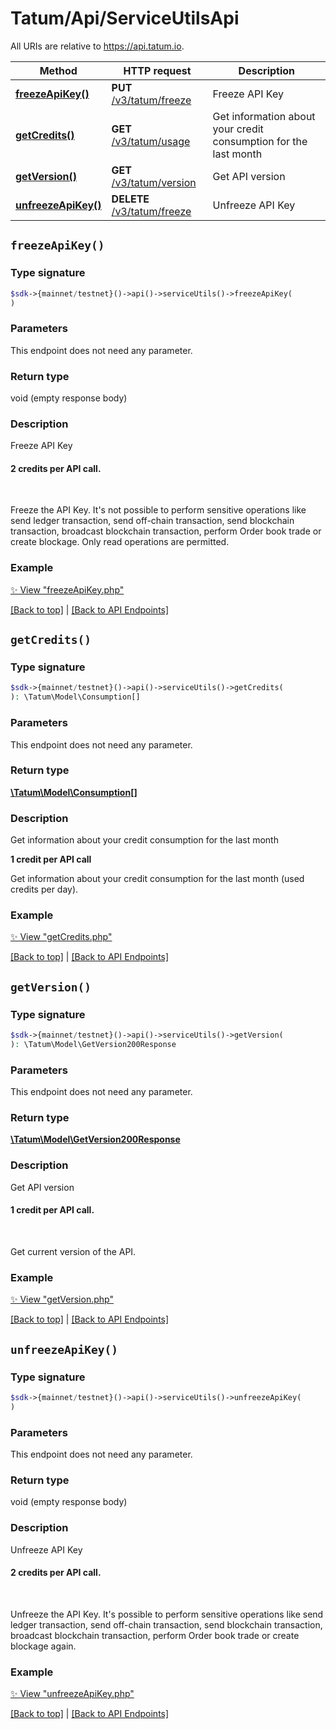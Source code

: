 # Tatum/Api/ServiceUtilsApi

All URIs are relative to https://api.tatum.io.

Method | HTTP request | Description
------------- | ------------- | -------------
[**freezeApiKey()**](#freezeapikey) | **PUT** [/v3/tatum/freeze](https://apidoc.tatum.io/tag/ServiceUtils#operation/freezeApiKey) | Freeze API Key
[**getCredits()**](#getcredits) | **GET** [/v3/tatum/usage](https://apidoc.tatum.io/tag/ServiceUtils#operation/getCredits) | Get information about your credit consumption for the last month
[**getVersion()**](#getversion) | **GET** [/v3/tatum/version](https://apidoc.tatum.io/tag/ServiceUtils#operation/getVersion) | Get API version
[**unfreezeApiKey()**](#unfreezeapikey) | **DELETE** [/v3/tatum/freeze](https://apidoc.tatum.io/tag/ServiceUtils#operation/unfreezeApiKey) | Unfreeze API Key


## `freezeApiKey()`

### Type signature

```php
$sdk->{mainnet/testnet}()->api()->serviceUtils()->freezeApiKey(
)
```

### Parameters

This endpoint does not need any parameter.

### Return type

void (empty response body)

### Description

Freeze API Key

<h4>2 credits per API call.</h4><br/><p>Freeze the API Key. It's not possible to perform sensitive operations like send ledger transaction, send off-chain transaction, send blockchain transaction, broadcast blockchain transaction, perform Order book trade or create blockage. Only read operations are permitted.</p>

### Example

[✨ View "freezeApiKey.php"](../../examples/Api/ServiceUtilsApi/freezeApiKey.php)

[[Back to top]](#) | [[Back to API Endpoints]](../index.md#api-endpoints)

## `getCredits()`

### Type signature

```php
$sdk->{mainnet/testnet}()->api()->serviceUtils()->getCredits(
): \Tatum\Model\Consumption[]
```

### Parameters

This endpoint does not need any parameter.

### Return type

[**\Tatum\Model\Consumption[]**](../Model/Consumption.md)

### Description

Get information about your credit consumption for the last month

<p><b>1 credit per API call</b></p> <p>Get information about your credit consumption for the last month (used credits per day).</p>

### Example

[✨ View "getCredits.php"](../../examples/Api/ServiceUtilsApi/getCredits.php)

[[Back to top]](#) | [[Back to API Endpoints]](../index.md#api-endpoints)

## `getVersion()`

### Type signature

```php
$sdk->{mainnet/testnet}()->api()->serviceUtils()->getVersion(
): \Tatum\Model\GetVersion200Response
```

### Parameters

This endpoint does not need any parameter.

### Return type

[**\Tatum\Model\GetVersion200Response**](../Model/GetVersion200Response.md)

### Description

Get API version

<h4>1 credit per API call.</h4><br/><p>Get current version of the API.</p>

### Example

[✨ View "getVersion.php"](../../examples/Api/ServiceUtilsApi/getVersion.php)

[[Back to top]](#) | [[Back to API Endpoints]](../index.md#api-endpoints)

## `unfreezeApiKey()`

### Type signature

```php
$sdk->{mainnet/testnet}()->api()->serviceUtils()->unfreezeApiKey(
)
```

### Parameters

This endpoint does not need any parameter.

### Return type

void (empty response body)

### Description

Unfreeze API Key

<h4>2 credits per API call.</h4><br/><p>Unfreeze the API Key. It's possible to perform sensitive operations like send ledger transaction, send off-chain transaction, send blockchain transaction, broadcast blockchain transaction, perform Order book trade or create blockage again.</p>

### Example

[✨ View "unfreezeApiKey.php"](../../examples/Api/ServiceUtilsApi/unfreezeApiKey.php)

[[Back to top]](#) | [[Back to API Endpoints]](../index.md#api-endpoints)
